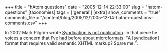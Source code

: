 +++
title = "hAtom questions"
date = "2005-12-14 22:33:00"
slug = "hatom-questions"
[taxonomies]
tags = ['general']
[extra]
show_comments = "true"
comments_file = "/content/blog/2005/12/2005-12-14-hatom-questions-comments.csv"
+++

In 2002 Mark Pilgrim wrote [Syndication is not publication](http://diveintomark.org/archives/2002/11/26/syndication_is_not_publication). In that piece he voices a concern that [I’ve had before about microformats](http://philwilson.org/blog/2005/05/can-someone-explain-microformats-to-me.html): <q cite="http://diveintomark.org/archives/2002/11/26/syndication_is_not_publication">A \[syndication\] format that requires valid semantic XHTML markup? Spare me.</q>.
